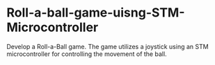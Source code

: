 # Roll-a-ball-game-uisng-STM-Microcontroller
Develop a Roll-a-Ball game. The game utilizes a joystick using an STM microcontroller for controlling the movement of the ball.
